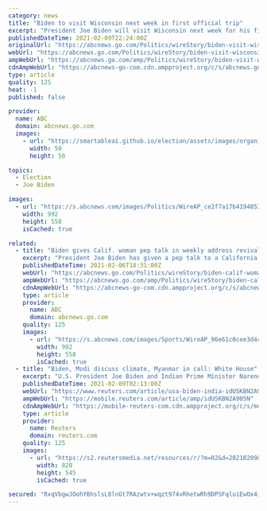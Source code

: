 ```yaml
---
category: news
title: "Biden to visit Wisconsin next week in first official trip"
excerpt: "President Joe Biden will visit Wisconsin next week for his first official trip as president, participating in a TV town hall from Milwaukee. Biden will take questions at a socially-distanced, invitation-only event hosted by CNN Tuesday night,"
publishedDateTime: 2021-02-09T22:24:00Z
originalUrl: "https://abcnews.go.com/Politics/wireStory/biden-visit-wisconsin-week-official-trip-75778202"
webUrl: "https://abcnews.go.com/Politics/wireStory/biden-visit-wisconsin-week-official-trip-75778202"
ampWebUrl: "https://abcnews.go.com/amp/Politics/wireStory/biden-visit-wisconsin-week-official-trip-75778202"
cdnAmpWebUrl: "https://abcnews-go-com.cdn.ampproject.org/c/s/abcnews.go.com/amp/Politics/wireStory/biden-visit-wisconsin-week-official-trip-75778202"
type: article
quality: 125
heat: -1
published: false

provider:
  name: ABC
  domain: abcnews.go.com
  images:
    - url: "https://smartableai.github.io/election/assets/images/organizations/abcnews.go.com-50x50.jpg"
      width: 50
      height: 50

topics:
  - Election
  - Joe Biden

images:
  - url: "https://s.abcnews.com/images/Politics/WireAP_ce2f7a17b4194853b70834ef5be98d74_16x9_992.jpg"
    width: 992
    height: 558
    isCached: true

related:
  - title: "Biden gives Calif. woman pep talk in weekly address revival"
    excerpt: "President Joe Biden has given a pep talk to a California woman who was laid off because of the coronavirus pandemic"
    publishedDateTime: 2021-02-06T18:31:00Z
    webUrl: "https://abcnews.go.com/Politics/wireStory/biden-calif-woman-pep-talk-weekly-address-revival-75728273"
    ampWebUrl: "https://abcnews.go.com/amp/Politics/wireStory/biden-calif-woman-pep-talk-weekly-address-revival-75728273"
    cdnAmpWebUrl: "https://abcnews-go-com.cdn.ampproject.org/c/s/abcnews.go.com/amp/Politics/wireStory/biden-calif-woman-pep-talk-weekly-address-revival-75728273"
    type: article
    provider:
      name: ABC
      domain: abcnews.go.com
    quality: 125
    images:
      - url: "https://s.abcnews.com/images/Sports/WireAP_96e61c0cee3d4cb9927dbd51881debe3_16x9_992.jpg"
        width: 992
        height: 558
        isCached: true
  - title: "Biden, Modi discuss climate, Myanmar in call: White House"
    excerpt: "U.S. President Joe Biden and Indian Prime Minister Narendra Modi agreed in a call on Monday to work closely to fight COVID-19, renew their partnership on climate change and defend democratic institution and norms around the world,"
    publishedDateTime: 2021-02-09T02:13:00Z
    webUrl: "https://www.reuters.com/article/usa-biden-india-idUSKBN2A905N"
    ampWebUrl: "https://mobile.reuters.com/article/amp/idUSKBN2A905N"
    cdnAmpWebUrl: "https://mobile-reuters-com.cdn.ampproject.org/c/s/mobile.reuters.com/article/amp/idUSKBN2A905N"
    type: article
    provider:
      name: Reuters
      domain: reuters.com
    quality: 125
    images:
      - url: "https://s2.reutersmedia.net/resources/r/?m=02&d=20210209&t=2&i=1550820862&w=&fh=545px&fw=&ll=&pl=&sq=&r=LYNXMPEH1803I"
        width: 820
        height: 545
        isCached: true

secured: "RxqVbgwJOohYBhslsL8lnGt7RAzwtv+wqzt974vRhetwRh9DPSFqluiEwOx4ip7DG8MlszCEd8LwOvmqroO8gt5PdUA25/u0maHXlowhUwiF5aeUYc7aApFIu79TdfcZUTsOkFWMgVIeMAGr8yeCzMFL0jq2nfbIQBiZyHH2gTKIGuz8couB+EOdxAoChlXjA3eO3M6sQ24sh2oo4Rfuq46k+UXm8hpSFBV0XvJVFBnQdvBrsPmzDCqbkrw6/zb1T4SQ74RhZxFQCf3ZNvNS4RsLy01DT85UXgKc5yB+/EVa/wcTCNiEZRPDlcs4JYLGmdvKGpW2/nylzDuad1Xb0DZ/9Usd4Wc23YMmU6wm3Vc=;c4GL3xYmvyUrhN185vF2xw=="
---
```


